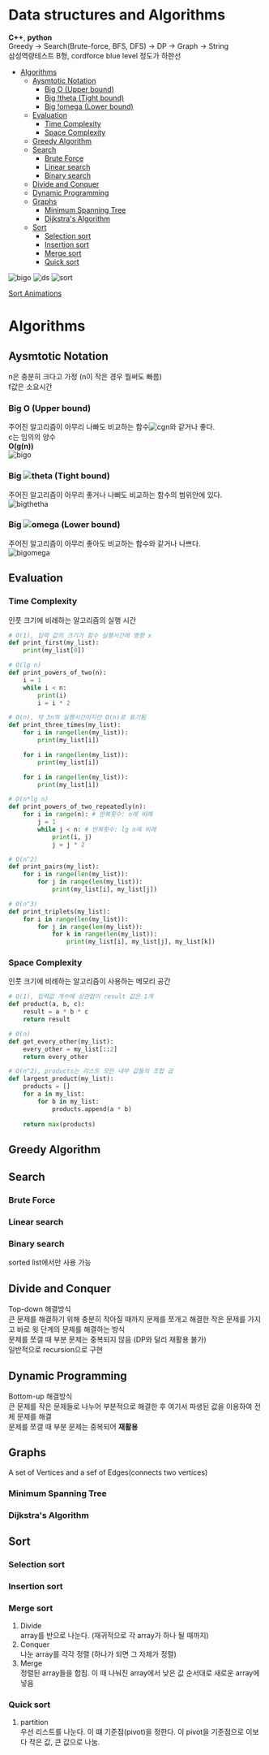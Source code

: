# Data structures and Algorithms
**C++**, **python**  
Greedy -> Search(Brute-force, BFS, DFS) -> DP -> Graph -> String  
삼성역량테스트 B형, cordforce blue level 정도가 하한선
- [Algorithms](#algorithms)
  - [Aysmtotic Notation](#aysmtotic-notation)
    - [Big O (Upper bound)](#big-o-upper-bound)
    - [Big !theta (Tight bound)](#big--tight-bound)
    - [Big !omega (Lower bound)](#big--lower-bound)
  - [Evaluation](#evaluation)
    - [Time Complexity](#time-complexity)
    - [Space Complexity](#space-complexity)
  - [Greedy Algorithm](#greedy-algorithm)
  - [Search](#search)
    - [Brute Force](#brute-force)
    - [Linear search](#linear-search)
    - [Binary search](#binary-search)
  - [Divide and Conquer](#divide-and-conquer)
  - [Dynamic Programming](#dynamic-programming)
  - [Graphs](#graphs)
    - [Minimum Spanning Tree](#minimum-spanning-tree)
    - [Dijkstra's Algorithm](#dijkstras-algorithm)
  - [Sort](#sort)
    - [Selection sort](#selection-sort)
    - [Insertion sort](#insertion-sort)
    - [Merge sort](#merge-sort)
    - [Quick sort](#quick-sort)

![bigo](img/bigo.PNG)
![ds](img/ds_bigo.PNG)
![sort](img/sort_bigo.PNG)  

[Sort Animations](https://www.toptal.com/developers/sorting-algorithms)
# Algorithms
## Aysmtotic Notation
n은 충분히 크다고 가정 (n이 작은 경우 뭘써도 빠름)  
f값은 소요시간
### Big O (Upper bound)
주어진 알고리즘이 아무리 나빠도 비교하는 함수![cgn](img/math/cgn.png)와 같거나 좋다.  
c는 임의의 양수  
**O(g(n))**  
![bigo](img/math/bigO.png)
### Big ![theta](img/math/theta.png) (Tight bound)
주어진 알고리즘이 아무리 좋거나 나뻐도 비교하는 함수의 범위안에 있다.  
![bigthetha](img/math/bigTheta.png)
### Big ![omega](img/math/omega.png) (Lower bound)
주어진 알고리즘이 아무리 좋아도 비교하는 함수와 같거나 나쁘다.  
![bigomega](img/math/bigOmega.png)
## Evaluation
### Time Complexity
인풋 크기에 비례하는 알고리즘의 실행 시간
```python
# O(1), 입력 값의 크기가 함수 실행시간에 영향 x
def print_first(my_list):
    print(my_list[0])

# O(lg n)
def print_powers_of_two(n):
    i = 1
    while i < n:
        print(i)
        i = i * 2

# O(n), 약 3n의 실행시간이지만 O(n)로 표기됨
def print_three_times(my_list):
    for i in range(len(my_list)):
        print(my_list[i])

    for i in range(len(my_list)):
        print(my_list[i])

    for i in range(len(my_list)):
        print(my_list[i])

# O(n*lg n)
def print_powers_of_two_repeatedly(n):
    for i in range(n): # 반복횟수: n에 비례
        j = 1
        while j < n: # 반복횟수: lg n에 비례
            print(i, j)
            j = j * 2

# O(n^2)
def print_pairs(my_list):
    for i in range(len(my_list)):
        for j in range(len(my_list)):
            print(my_list[i], my_list[j])

# O(n^3)
def print_triplets(my_list):
    for i in range(len(my_list)):
        for j in range(len(my_list)):
            for k in range(len(my_list)):
                print(my_list[i], my_list[j], my_list[k])
```
### Space Complexity
인풋 크기에 비례하는 알고리즘이 사용하는 메모리 공간
```python
# O(1), 입력값 개수에 상관없이 result 값은 1개
def product(a, b, c):
    result = a * b * c
    return result

# O(n)
def get_every_other(my_list):
    every_other = my_list[::2]
    return every_other

# O(n^2), products는 리스트 모든 내부 값들의 조합 곱 
def largest_product(my_list):
    products = []
    for a in my_list:
        for b in my_list:
            products.append(a * b)
    
    return max(products)
```
## Greedy Algorithm
## Search
### Brute Force
### Linear search
### Binary search
sorted list에서만 사용 가능

## Divide and Conquer
Top-down 해결방식  
큰 문제를 해결하기 위해 충분히 작아질 때까지 문제를 쪼개고 해결한 작은 문제를 가지고 바로 윗 단계의 문제를 해결하는 방식  
문제를 쪼갤 때 부분 문제는 중복되지 않음 (DP와 달리 재활용 불가)  
일반적으로 recursion으로 구현  

## Dynamic Programming
Bottom-up 해결방식  
큰 문제를 작은 문제들로 나누어 부분적으로 해결한 후 여기서 파생된 값을 이용하여 전체 문제를 해결  
문제를 쪼갤 때 부분 문제는 중복되어 **재활용**
## Graphs
A set of Vertices and a sef of Edges(connects two vertices)
### Minimum Spanning Tree
### Dijkstra's Algorithm

## Sort
### Selection sort
### Insertion sort
### Merge sort
1. Divide  
array를 반으로 나눈다. (재귀적으로 각 array가 하나 될 때까지)
2. Conquer  
나눈 array를 각각 정렬 (하나가 되면 그 자체가 정렬)
3. Merge  
정렬된 array들을 합침. 이 때 나눠진 array에서 낮은 값 순서대로 새로운 array에 넣음
### Quick sort
1. partition  
우선 리스트를 나눈다. 이 떄 기준점(pivot)을 정한다. 이 pivot을 기준점으로 이보다 작은 값, 큰 값으로 나눔.